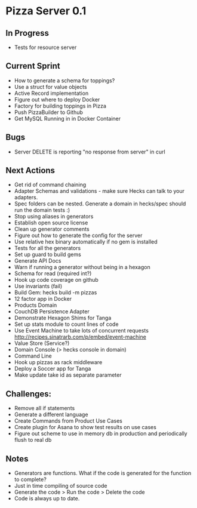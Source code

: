 # Pizza Server 0.1

## In Progress
* Tests for resource server

## Current Sprint
* How to generate a schema for toppings?
* Use a struct for value objects
* Active Record implementation
* Figure out where to deploy Docker
* Factory for building toppings in Pizza
* Push PizzaBuilder to Github
* Get MySQL Running in in Docker Container

## Bugs
* Server DELETE is reporting "no response from server" in curl

## Next Actions
* Get rid of command chaining
* Adapter Schemas and validations - make sure Hecks can talk to your adapters.
* Spec folders can be nested.  Generate a domain in hecks/spec should run the domain tests :)
* Stop using aliases in generators
* Establish open source license
* Clean up generator comments
* Figure out how to generate the config for the server
* Use relative hex binary automatically if no gem is installed
* Tests for all the generators
* Set up guard to build gems
* Generate API Docs
* Warn if running a generator without being in a hexagon
* Schema for read (required int?)
* Hook up code coverage on github
* Use invariants (fail)
* Build Gem: hecks build -m pizzas
* 12 factor app in Docker
* Products Domain
* CouchDB Persistence Adapter
* Demonstrate Hexagon Shims for Tanga
* Set up stats module to count lines of code
* Use Event Machine to take lots of concurrent requests http://recipes.sinatrarb.com/p/embed/event-machine
* Value Store (Service?)
* Domain Console (> hecks console in domain)
* Command Line
* Hook up pizzas as rack middleware
* Deploy a Soccer app for Tanga
* Make update take id as separate parameter


## Challenges:
* Remove all if statements
* Generate a different language
* Create Commands from Product Use Cases
* Create plugin for Asana to show test results on use cases
* Figure out scheme to use in memory db in production and periodically flush to real db

## Notes
* Generators are functions.  What if the code is generated for the function to complete?
* Just in time compiling of source code
* Generate the code > Run the code > Delete the code
* Code is always up to date.

